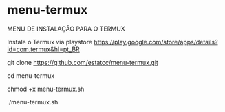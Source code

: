 # menu-termux
MENU DE INSTALAÇÂO PARA O TERMUX

Instale o Termux via playstore https://play.google.com/store/apps/details?id=com.termux&hl=pt_BR

git clone https://github.com/estatcc/menu-termux.git

cd menu-termux

chmod +x menu-termux.sh

./menu-termux.sh
